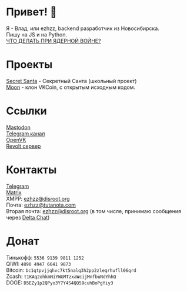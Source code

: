 # Привет! 👋
Я - Влад, или ezhzz, backend разработчик из Новосибирска.<br>
Пишу на JS и на Python.<br>
[ЧТО ДЕЛАТЬ ПРИ ЯДЕРНОЙ ВОЙНЕ?](/nuclearwar)
# Проекты
[Secret Santa](/secretsanta) - Секретный Санта (школьный проект)<br>
[Moon](https://github.com/Moon-wallet) - клон VKCoin, с открытым исходным кодом.<br>
# Ссылки
<a rel="me" href="https://ru.social/@ezhzz">Mastodon</a><br>
[Telegram канал](https://t.me/ezhzz)<br>
[OpenVK](https://openvk.su/ezhzz)<br>
[Revolt сервер](https://app.revolt.chat/invite/gZ8NHxgW)<br>
# Контакты
[Telegram](https://t.me/ezhzzz)<br>
[Matrix](https://matrix.to/#/@skywalker1:matrix.org)<br>
XMPP: ezhzz@disroot.org<br>
Почта: ezhzz@tutanota.com<br>
Вторая почта: ezhzz@disroot.org (в том числе, принимаю сообщения через [Delta Chat](https://delta.chat))<br>
# Донат
Тинькофф: `5536 9139 9811 1252`<br>
QIWI: `4890 4947 6641 9873`<br>
Bitcoin: `bc1qtpvjjqhvc7kt5nalq3h2pp2zleqrhufll06qrd`<br>
Zcash: `t1KAq2ohkmNiYWGMTzxaWcijMnfbuNdYhhQ`<br>
DOGE: `D5EZy1p2QPyo3Y7Y4S4QQ59cuhBoPgYiy3`
<!-- Another Web Available https://raw.githubusercontent.com/ezhzz/ezhzz.ru/main/index.md -->
